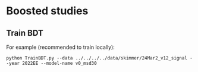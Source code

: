 # Boosted studies

## Train BDT

For example (recommended to train locally):

```
python TrainBDT.py --data ../../../../data/skimmer/24Mar2_v12_signal --year 2022EE --model-name v0_msd30
```

